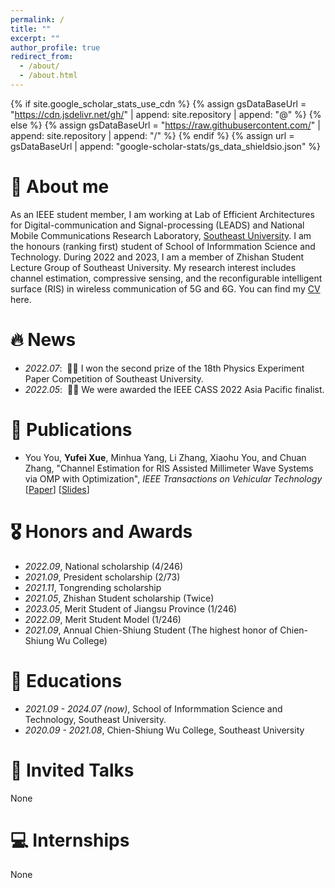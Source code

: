 ```yaml
---
permalink: /
title: ""
excerpt: ""
author_profile: true
redirect_from: 
  - /about/
  - /about.html
---
```


{% if site.google_scholar_stats_use_cdn %}
{% assign gsDataBaseUrl = "https://cdn.jsdelivr.net/gh/" | append: site.repository | append: "@" %}
{% else %}
{% assign gsDataBaseUrl = "https://raw.githubusercontent.com/" | append: site.repository | append: "/" %}
{% endif %}
{% assign url = gsDataBaseUrl | append: "google-scholar-stats/gs_data_shieldsio.json" %}

<span class='anchor' id='about-me'></span>

# 👀 About me
As an IEEE student member, I am working at Lab of Efficient Architectures for Digital-communication and Signal-processing (LEADS) and National Mobile Communications Research Laboratory, [Southeast University](https://www.seu.edu.cn/). I am the honours (ranking first) student of School of Informmation Science and Technology. During 2022 and 2023, I am a member of Zhishan Student Lecture Group of Southeast University. My research interest includes channel estimation, compressive sensing, and the reconfigurable intelligent surface (RIS) in wireless communication of 5G and 6G.
You can find my [CV](http://xyfool-66.github.io/files/cv.pdf) here.

# 🔥 News
- *2022.07*: &nbsp;🎉🎉 I won the second prize of the 18th Physics Experiment Paper Competition of Southeast University.
- *2022.05*: &nbsp;🎉🎉 We were awarded the IEEE CASS 2022 Asia Pacific finalist.

# 📝 Publications 
- You You, **Yufei Xue**, Minhua Yang, Li Zhang, Xiaohu You, and Chuan Zhang, "Channel Estimation for RIS Assisted Millimeter Wave Systems via OMP with Optimization", *IEEE Transactions on Vehicular Technology* [[Paper](http://xyfool-66.github.io/files/You2023OMP.pdf)] [[Slides]((http://xyfool-66.github.io/files/OMP_Slides.pdf))]

# 🎖 Honors and Awards
- *2022.09*, National scholarship (4/246)
- *2021.09*, President scholarship (2/73)
- *2021.11*, Tongrending scholarship
- *2021.05*, Zhishan Student scholarship (Twice)
- *2023.05*, Merit Student of Jiangsu Province (1/246)
- *2022.09*, Merit Student Model (1/246)
- *2021.09*, Annual Chien-Shiung Student (The highest honor of Chien-Shiung Wu College)

# 📖 Educations
- *2021.09 - 2024.07 (now)*, School of Informmation Science and Technology, Southeast University. 
- *2020.09 - 2021.08*, Chien-Shiung Wu College, Southeast University

# 💬 Invited Talks
None

# 💻 Internships
None
